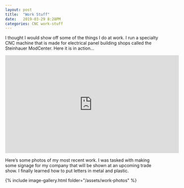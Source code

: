 ```yaml
---
layout: post
title:  "Work Stuff"
date:   2019-03-29 8:28PM
categories: CNC work-stuff
---
```


I thought I would show off some of the things I do at work. I run a specialty CNC machine that is made for electrical panel building shops called the Steinhauer ModCenter. Here it is in action…

<iframe width="560" height="315" src="https://www.youtube.com/embed/1XrVsSylJqE" frameborder="0" allow="accelerometer; autoplay; encrypted-media; gyroscope; picture-in-picture" allowfullscreen></iframe>

Here’s some photos of my most recent work. I was tasked with making some signage for my company that will be shown at an upcoming trade show. I finally learned how to put letters in metal and plastic.


{% include image-gallery.html folder="/assets/work-photos" %}

